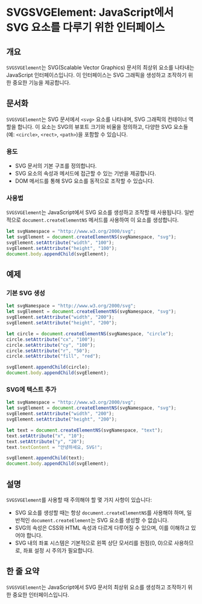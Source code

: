 <!--
Meta Description: # SVGSVGElement: JavaScript에서 SVG 요소를 다루기 위한 인터페이스 ## 개요 `SVGSVGElement`는 SVG(Scalable Vector Graphics) 문서의 최상위 요소를 나타내는 JavaScript 인터페이스입니다. 이 인터페이스는...
Meta Keywords: svg, svgelement, setattribute, document, 요소를
-->

# SVGSVGElement: JavaScript에서 SVG 요소를 다루기 위한 인터페이스

## 개요
`SVGSVGElement`는 SVG(Scalable Vector Graphics) 문서의 최상위 요소를 나타내는 JavaScript 인터페이스입니다. 이 인터페이스는 SVG 그래픽을 생성하고 조작하기 위한 중요한 기능을 제공합니다.

## 문서화
`SVGSVGElement`는 SVG 문서에서 `<svg>` 요소를 나타내며, SVG 그래픽의 컨테이너 역할을 합니다. 이 요소는 SVG의 뷰포트 크기와 비율을 정의하고, 다양한 SVG 요소들(예: `<circle>`, `<rect>`, `<path>`)을 포함할 수 있습니다.

### 용도
- SVG 문서의 기본 구조를 정의합니다.
- SVG 요소의 속성과 메서드에 접근할 수 있는 기반을 제공합니다.
- DOM 메서드를 통해 SVG 요소를 동적으로 조작할 수 있습니다.

### 사용법
`SVGSVGElement`는 JavaScript에서 SVG 요소를 생성하고 조작할 때 사용됩니다. 일반적으로 `document.createElementNS` 메서드를 사용하여 이 요소를 생성합니다.

```javascript
let svgNamespace = "http://www.w3.org/2000/svg";
let svgElement = document.createElementNS(svgNamespace, "svg");
svgElement.setAttribute("width", "100");
svgElement.setAttribute("height", "100");
document.body.appendChild(svgElement);
```

## 예제
### 기본 SVG 생성
```javascript
let svgNamespace = "http://www.w3.org/2000/svg";
let svgElement = document.createElementNS(svgNamespace, "svg");
svgElement.setAttribute("width", "200");
svgElement.setAttribute("height", "200");

let circle = document.createElementNS(svgNamespace, "circle");
circle.setAttribute("cx", "100");
circle.setAttribute("cy", "100");
circle.setAttribute("r", "50");
circle.setAttribute("fill", "red");

svgElement.appendChild(circle);
document.body.appendChild(svgElement);
```

### SVG에 텍스트 추가
```javascript
let svgNamespace = "http://www.w3.org/2000/svg";
let svgElement = document.createElementNS(svgNamespace, "svg");
svgElement.setAttribute("width", "200");
svgElement.setAttribute("height", "200");

let text = document.createElementNS(svgNamespace, "text");
text.setAttribute("x", "10");
text.setAttribute("y", "20");
text.textContent = "안녕하세요, SVG!";

svgElement.appendChild(text);
document.body.appendChild(svgElement);
```

## 설명
`SVGSVGElement`를 사용할 때 주의해야 할 몇 가지 사항이 있습니다:
- SVG 요소를 생성할 때는 항상 `document.createElementNS`를 사용해야 하며, 일반적인 `document.createElement`는 SVG 요소를 생성할 수 없습니다.
- SVG의 속성은 CSS와 HTML 속성과 다르게 다루어질 수 있으며, 이를 이해하고 있어야 합니다.
- SVG 내의 좌표 시스템은 기본적으로 왼쪽 상단 모서리를 원점(0, 0)으로 사용하므로, 좌표 설정 시 주의가 필요합니다.

## 한 줄 요약
`SVGSVGElement`는 JavaScript에서 SVG 문서의 최상위 요소를 생성하고 조작하기 위한 중요한 인터페이스입니다.